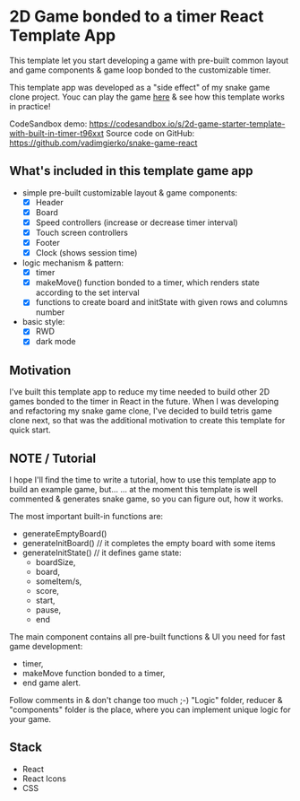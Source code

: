 # 2D Game bonded to a timer React Template App

This template let you start developing a game with pre-built common layout and game components & game loop bonded to the customizable timer.

This template app was developed as a "side effect" of my snake game clone project. Youc can play the game [here](https://vadimgierko.github.io/snake-game-react/) & see how this template works in practice!

CodeSandbox demo: https://codesandbox.io/s/2d-game-starter-template-with-built-in-timer-t96xxt
Source code on GitHub: https://github.com/vadimgierko/snake-game-react

## What's included in this template game app

- simple pre-built customizable layout & game components:
  - [X] Header
  - [X] Board
  - [X] Speed controllers (increase or decrease timer interval)
  - [X] Touch screen controllers
  - [X] Footer
  - [X] Clock (shows session time)
- logic mechanism & pattern:
  - [X] timer
  - [X] makeMove() function bonded to a timer, which renders state according to the set interval
  - [X] functions to create board and initState with given rows and columns number
- basic style:
  - [X] RWD
  - [X] dark mode

## Motivation

I've built this template app to reduce my time needed to build other 2D games bonded to the timer in React in the future. When I was developing and refactoring my snake game clone, I've decided to build tetris game clone next, so that was the additional motivation to create this template for quick start.

## NOTE / Tutorial

I hope I'll find the time to write a tutorial, how to use this template app to build an example game, but...
... at the moment this template is well commented & generates snake game, so you can figure out, how it works.

The most important built-in functions are:
- generateEmptyBoard()
- generateInitBoard() // it completes the empty board with some items
- generateInitState() // it defines game state:
  - boardSize,
  - board,
  - someItem/s,
  - score,
  - start,
  - pause,
  - end

The main component <App/> contains all pre-built functions & UI you need for fast game development:
- timer,
- makeMove function bonded to a timer,
- end game alert.

Follow comments in <App /> & don't change too much ;-)
"Logic" folder, reducer & "components" folder is the place, where you can implement unique logic for your game.

## Stack
- React
- React Icons
- CSS